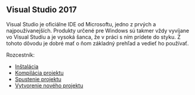 ## Visual Studio 2017

Visual Studio je oficiálne IDE od Microsoftu, jedno z prvých a najpoužívanejších. Produkty určené pre Windows sú takmer vždy vyvíjane vo Visual Studiu a je vysoká šanca, že v práci s ním prídete do styku. Z tohoto dôvodu je dobré mať o ňom základný prehľad a vedieť ho používať.

Rozcestník:

* [Inštalácia](../visual-studio-2015/installation.md)
* [Kompilácia projektu](../visual-studio-2015/compilation.md)
* [Spustenie projektu](../visual-studio-2015/run.md)
* [Vytvorenie nového projektu](../visual-studio-2015/create.md)




